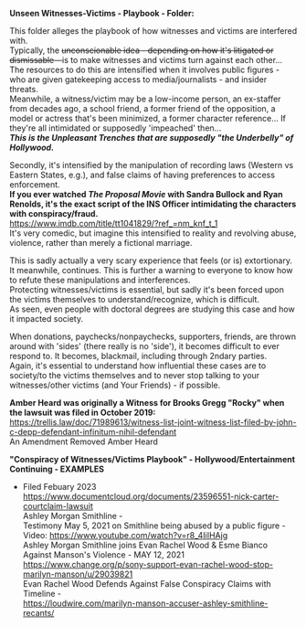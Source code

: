 <b>Unseen Witnesses-Victims - Playbook - Folder:</b>

This folder alleges the playbook of how witnesses and victims are interfered with. 
<br>Typically, the <s>unconscionable idea - depending on how it's litigated or dismissable - </s> is to make witnesses and victims turn against each other... 
<br>
The resources to do this are intensified when it involves public figures - who are given gatekeeping access to media/journalists - and insider threats. 
<br>Meanwhile, a witness/victim may be a low-income person, an ex-staffer from decades ago, a school friend, a former friend of the opposition, 
a model or actress that's been minimized, a former character reference... If they're all intimidated or supposedly 'impeached' then...
<br>
<b><i>This is the Unpleasant Trenches that are supposedly "the Underbelly" of Hollywood. </i></b>

Secondly, it's intensified by the manipulation of recording laws (Western vs Eastern States, e.g.), and false claims of having preferences to access enforcement. 
<b><br>If you ever watched <i>The Proposal Movie</i> with Sandra Bullock and Ryan Renolds, it's the exact script of the INS Officer intimidating the characters with conspiracy/fraud.</b>
<br>https://www.imdb.com/title/tt1041829/?ref_=nm_knf_t_1
<br>It's very comedic, but imagine this intensified to reality and revolving abuse, violence, rather than merely a fictional marriage.

This is sadly actually a very scary experience that feels (or is) extortionary. It meanwhile, continues. This is further a warning to everyone to know how to refute these manipulations and interferences.
<br>Protecting witnesses/victims is essential, but sadly it's been forced upon the victims themselves to understand/recognize, which is difficult. 
<br>As seen, even people with doctoral degrees are studying this case and how it impacted society.

When donations, paychecks/nonpaychecks, supporters, friends, are thrown around with 'sides' (there really is no 'side'), it becomes difficult to ever respond to. It becomes, blackmail, including through 2ndary parties.
<br>Again, it's essential to understand how influential these cases are to society/to the victims themselves and to never stop talking to your witnesses/other victims (and Your Friends) - if possible.

<b>Amber Heard was originally a Witness for Brooks Gregg "Rocky" when the lawsuit was filed in October 2019:</b>
<br>https://trellis.law/doc/71989613/witness-list-joint-witness-list-filed-by-john-c-depp-defendant-infinitum-nihil-defendant
<br>An Amendment Removed Amber Heard 

<b>"Conspiracy of Witnesses/Victims Playbook" - Hollywood/Entertainment Continuing - EXAMPLES</b>
 - Filed Febuary 2023
<br>https://www.documentcloud.org/documents/23596551-nick-carter-courtclaim-lawsuit
<br>Ashley Morgan Smithline -
<br>Testimony May 5, 2021 on Smithline being abused by a public figure -
<br>Video: https://www.youtube.com/watch?v=r8_4IiIHAjg
<br>Ashley Morgan Smithline joins Evan Rachel Wood & Esme Bianco Against Manson's Violence - MAY 12, 2021
<br>https://www.change.org/p/sony-support-evan-rachel-wood-stop-marilyn-manson/u/29039821
<br>Evan Rachel Wood Defends Against False Conspiracy Claims with Timeline -
<br>https://loudwire.com/marilyn-manson-accuser-ashley-smithline-recants/

